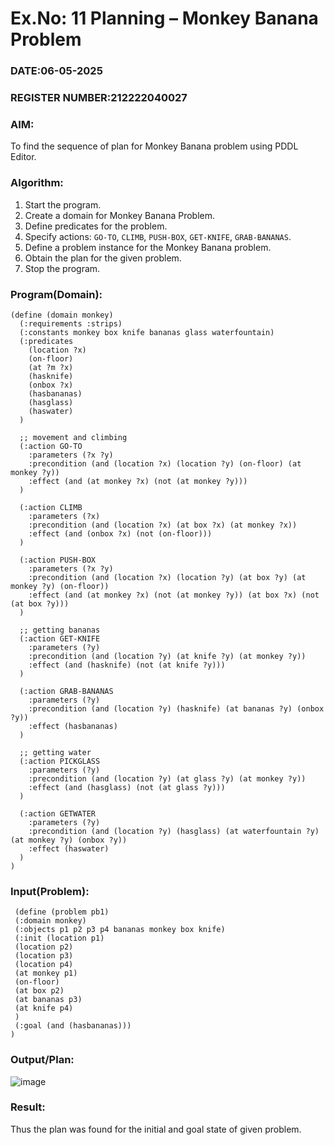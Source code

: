 # Ex.No: 11  Planning –  Monkey Banana Problem
### DATE:06-05-2025                                                                            
### REGISTER NUMBER:212222040027 
### AIM: 
To find the sequence of plan for Monkey Banana problem using PDDL Editor.

###  Algorithm:
1. Start the program.  
2. Create a domain for Monkey Banana Problem.  
3. Define predicates for the problem.  
4. Specify actions: `GO-TO`, `CLIMB`, `PUSH-BOX`, `GET-KNIFE`, `GRAB-BANANAS`.  
5. Define a problem instance for the Monkey Banana problem.  
6. Obtain the plan for the given problem.  
7. Stop the program.

### Program(Domain):
```
(define (domain monkey)
  (:requirements :strips)
  (:constants monkey box knife bananas glass waterfountain)
  (:predicates 
    (location ?x)
    (on-floor)
    (at ?m ?x)
    (hasknife)
    (onbox ?x)
    (hasbananas)
    (hasglass)
    (haswater)
  )
  
  ;; movement and climbing
  (:action GO-TO
    :parameters (?x ?y)
    :precondition (and (location ?x) (location ?y) (on-floor) (at monkey ?y))
    :effect (and (at monkey ?x) (not (at monkey ?y)))
  )
  
  (:action CLIMB
    :parameters (?x)
    :precondition (and (location ?x) (at box ?x) (at monkey ?x))
    :effect (and (onbox ?x) (not (on-floor)))
  )
  
  (:action PUSH-BOX
    :parameters (?x ?y)
    :precondition (and (location ?x) (location ?y) (at box ?y) (at monkey ?y) (on-floor))
    :effect (and (at monkey ?x) (not (at monkey ?y)) (at box ?x) (not (at box ?y)))
  )
  
  ;; getting bananas
  (:action GET-KNIFE
    :parameters (?y)
    :precondition (and (location ?y) (at knife ?y) (at monkey ?y))
    :effect (and (hasknife) (not (at knife ?y)))
  )
  
  (:action GRAB-BANANAS
    :parameters (?y)
    :precondition (and (location ?y) (hasknife) (at bananas ?y) (onbox ?y))
    :effect (hasbananas)
  )
  
  ;; getting water
  (:action PICKGLASS
    :parameters (?y)
    :precondition (and (location ?y) (at glass ?y) (at monkey ?y))
    :effect (and (hasglass) (not (at glass ?y)))
  )
  
  (:action GETWATER
    :parameters (?y)
    :precondition (and (location ?y) (hasglass) (at waterfountain ?y) (at monkey ?y) (onbox ?y))
    :effect (haswater)
  )
)
```

### Input(Problem):
```
 (define (problem pb1)
 (:domain monkey)
 (:objects p1 p2 p3 p4 bananas monkey box knife)
 (:init (location p1)
 (location p2)
 (location p3)
 (location p4)
 (at monkey p1)
 (on-floor)
 (at box p2)
 (at bananas p3)
 (at knife p4)
 )
 (:goal (and (hasbananas)))
)
```

### Output/Plan:
![image](https://github.com/user-attachments/assets/25fb9603-dd57-47ec-b400-88363ab07ed9)

### Result:
Thus the plan was found for the initial and goal state of given problem.
